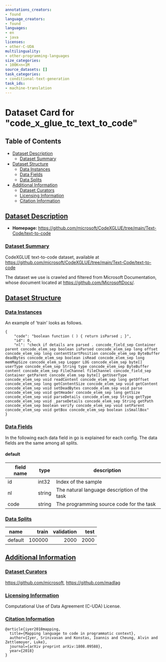 ```yaml
---
annotations_creators:
- found
language_creators:
- found
languages:
- en
- java
licenses:
- other-C-UDA
multilinguality:
- other-programming-languages
size_categories:
- 100K<n<1M
source_datasets: []
task_categories:
- conditional-text-generation
task_ids:
- machine-translation
---
```

# Dataset Card for "code_x_glue_tc_text_to_code"

## Table of Contents
- [Dataset Description](#dataset-description)
  - [Dataset Summary](#dataset-summary)
- [Dataset Structure](#dataset-structure)
  - [Data Instances](#data-instances)
  - [Data Fields](#data-fields)
  - [Data Splits](#data-splits)
- [Additional Information](#additional-information)
  - [Dataset Curators](#dataset-curators)
  - [Licensing Information](#licensing-information)
  - [Citation Information](#citation-information)



## [Dataset Description](#dataset-description)

 
- **Homepage:** https://github.com/microsoft/CodeXGLUE/tree/main/Text-Code/text-to-code

 

### [Dataset Summary](#dataset-summary)


CodeXGLUE text-to-code dataset, available at https://github.com/microsoft/CodeXGLUE/tree/main/Text-Code/text-to-code

The dataset we use is crawled and filtered from Microsoft Documentation, whose document located at https://github.com/MicrosoftDocs/.


## [Dataset Structure](#dataset-structure)
 

### [Data Instances](#data-instances)

 

 

An example of 'train' looks as follows.
```
{
    "code": "boolean function ( ) { return isParsed ; }", 
    "id": 0, 
    "nl": "check if details are parsed . concode_field_sep Container parent concode_elem_sep boolean isParsed concode_elem_sep long offset concode_elem_sep long contentStartPosition concode_elem_sep ByteBuffer deadBytes concode_elem_sep boolean isRead concode_elem_sep long memMapSize concode_elem_sep Logger LOG concode_elem_sep byte[] userType concode_elem_sep String type concode_elem_sep ByteBuffer content concode_elem_sep FileChannel fileChannel concode_field_sep Container getParent concode_elem_sep byte[] getUserType concode_elem_sep void readContent concode_elem_sep long getOffset concode_elem_sep long getContentSize concode_elem_sep void getContent concode_elem_sep void setDeadBytes concode_elem_sep void parse concode_elem_sep void getHeader concode_elem_sep long getSize concode_elem_sep void parseDetails concode_elem_sep String getType concode_elem_sep void _parseDetails concode_elem_sep String getPath concode_elem_sep boolean verify concode_elem_sep void setParent concode_elem_sep void getBox concode_elem_sep boolean isSmallBox"
}
```
 



### [Data Fields](#data-fields)

 
In the following each data field in go is explained for each config. The data fields are the same among all splits.

#### default

|field name| type |                 description                 |
|----------|------|---------------------------------------------|
|id        |int32 | Index of the sample                         |
|nl        |string| The natural language description of the task|
|code      |string| The programming source code for the task    |






### [Data Splits](#data-splits)

 


| name  |train |validation|test|
|-------|-----:|---------:|---:|
|default|100000|      2000|2000|







## [Additional Information](#additional-information)
 

### [Dataset Curators](#dataset-curators)


https://github.com/microsoft, https://github.com/madlag


### [Licensing Information](#licensing-information)


Computational Use of Data Agreement (C-UDA) License.


### [Citation Information](#citation-information)


```
@article{iyer2018mapping,
  title={Mapping language to code in programmatic context},
  author={Iyer, Srinivasan and Konstas, Ioannis and Cheung, Alvin and Zettlemoyer, Luke},
  journal={arXiv preprint arXiv:1808.09588},
  year={2018}
}
```




